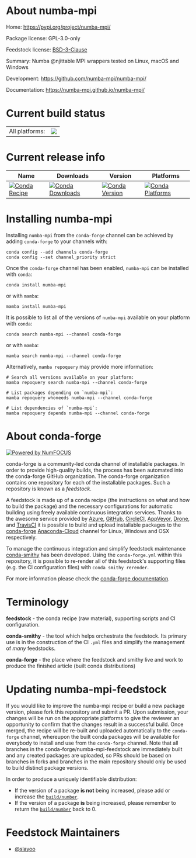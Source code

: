 About numba-mpi
===============

Home: https://pypi.org/project/numba-mpi/

Package license: GPL-3.0-only

Feedstock license: [BSD-3-Clause](https://github.com/conda-forge/numba-mpi-feedstock/blob/main/LICENSE.txt)

Summary: Numba @njittable MPI wrappers tested on Linux, macOS and Windows

Development: https://github.com/numba-mpi/numba-mpi/

Documentation: https://numba-mpi.github.io/numba-mpi/

Current build status
====================


<table><tr><td>All platforms:</td>
    <td>
      <a href="https://dev.azure.com/conda-forge/feedstock-builds/_build/latest?definitionId=17309&branchName=main">
        <img src="https://dev.azure.com/conda-forge/feedstock-builds/_apis/build/status/numba-mpi-feedstock?branchName=main">
      </a>
    </td>
  </tr>
</table>

Current release info
====================

| Name | Downloads | Version | Platforms |
| --- | --- | --- | --- |
| [![Conda Recipe](https://img.shields.io/badge/recipe-numba--mpi-green.svg)](https://anaconda.org/conda-forge/numba-mpi) | [![Conda Downloads](https://img.shields.io/conda/dn/conda-forge/numba-mpi.svg)](https://anaconda.org/conda-forge/numba-mpi) | [![Conda Version](https://img.shields.io/conda/vn/conda-forge/numba-mpi.svg)](https://anaconda.org/conda-forge/numba-mpi) | [![Conda Platforms](https://img.shields.io/conda/pn/conda-forge/numba-mpi.svg)](https://anaconda.org/conda-forge/numba-mpi) |

Installing numba-mpi
====================

Installing `numba-mpi` from the `conda-forge` channel can be achieved by adding `conda-forge` to your channels with:

```
conda config --add channels conda-forge
conda config --set channel_priority strict
```

Once the `conda-forge` channel has been enabled, `numba-mpi` can be installed with `conda`:

```
conda install numba-mpi
```

or with `mamba`:

```
mamba install numba-mpi
```

It is possible to list all of the versions of `numba-mpi` available on your platform with `conda`:

```
conda search numba-mpi --channel conda-forge
```

or with `mamba`:

```
mamba search numba-mpi --channel conda-forge
```

Alternatively, `mamba repoquery` may provide more information:

```
# Search all versions available on your platform:
mamba repoquery search numba-mpi --channel conda-forge

# List packages depending on `numba-mpi`:
mamba repoquery whoneeds numba-mpi --channel conda-forge

# List dependencies of `numba-mpi`:
mamba repoquery depends numba-mpi --channel conda-forge
```


About conda-forge
=================

[![Powered by
NumFOCUS](https://img.shields.io/badge/powered%20by-NumFOCUS-orange.svg?style=flat&colorA=E1523D&colorB=007D8A)](https://numfocus.org)

conda-forge is a community-led conda channel of installable packages.
In order to provide high-quality builds, the process has been automated into the
conda-forge GitHub organization. The conda-forge organization contains one repository
for each of the installable packages. Such a repository is known as a *feedstock*.

A feedstock is made up of a conda recipe (the instructions on what and how to build
the package) and the necessary configurations for automatic building using freely
available continuous integration services. Thanks to the awesome service provided by
[Azure](https://azure.microsoft.com/en-us/services/devops/), [GitHub](https://github.com/),
[CircleCI](https://circleci.com/), [AppVeyor](https://www.appveyor.com/),
[Drone](https://cloud.drone.io/welcome), and [TravisCI](https://travis-ci.com/)
it is possible to build and upload installable packages to the
[conda-forge](https://anaconda.org/conda-forge) [Anaconda-Cloud](https://anaconda.org/)
channel for Linux, Windows and OSX respectively.

To manage the continuous integration and simplify feedstock maintenance
[conda-smithy](https://github.com/conda-forge/conda-smithy) has been developed.
Using the ``conda-forge.yml`` within this repository, it is possible to re-render all of
this feedstock's supporting files (e.g. the CI configuration files) with ``conda smithy rerender``.

For more information please check the [conda-forge documentation](https://conda-forge.org/docs/).

Terminology
===========

**feedstock** - the conda recipe (raw material), supporting scripts and CI configuration.

**conda-smithy** - the tool which helps orchestrate the feedstock.
                   Its primary use is in the construction of the CI ``.yml`` files
                   and simplify the management of *many* feedstocks.

**conda-forge** - the place where the feedstock and smithy live and work to
                  produce the finished article (built conda distributions)


Updating numba-mpi-feedstock
============================

If you would like to improve the numba-mpi recipe or build a new
package version, please fork this repository and submit a PR. Upon submission,
your changes will be run on the appropriate platforms to give the reviewer an
opportunity to confirm that the changes result in a successful build. Once
merged, the recipe will be re-built and uploaded automatically to the
`conda-forge` channel, whereupon the built conda packages will be available for
everybody to install and use from the `conda-forge` channel.
Note that all branches in the conda-forge/numba-mpi-feedstock are
immediately built and any created packages are uploaded, so PRs should be based
on branches in forks and branches in the main repository should only be used to
build distinct package versions.

In order to produce a uniquely identifiable distribution:
 * If the version of a package **is not** being increased, please add or increase
   the [``build/number``](https://docs.conda.io/projects/conda-build/en/latest/resources/define-metadata.html#build-number-and-string).
 * If the version of a package **is** being increased, please remember to return
   the [``build/number``](https://docs.conda.io/projects/conda-build/en/latest/resources/define-metadata.html#build-number-and-string)
   back to 0.

Feedstock Maintainers
=====================

* [@slayoo](https://github.com/slayoo/)

